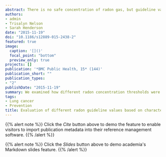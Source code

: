 ```yaml
---
abstract: There is no safe concentration of radon gas, but guideline values provide threshold concentrations that are used to map areas at higher risk. These values vary between different regions, countries, and organizations, which can lead to differential classification of risk. For example the World Health Organization suggests a 100 Bq m−3value, while Health Canada recommends 200 Bq m−3. Our objective was to describe how different thresholds characterized ecological radon risk and their visual association with lung cancer mortality trends in British Columbia, Canada. Eight threshold values between 50 and 600 Bq m−3 were identified, and classes of radon vulnerability were defined based on whether the observed 95th percentile radon concentration was above or below each value. A balanced random forest algorithm was used to model vulnerability, and the results were mapped. We compared high vulnerability areas, their estimated populations, and differences in lung cancer mortality trends stratified by smoking prevalence and sex. Classification accuracy improved as the threshold concentrations decreased and the area classified as high vulnerability increased. Majority of the population lived within areas of lower vulnerability regardless of the threshold value. Thresholds as low as 50 Bq m−3 were associated with higher lung cancer mortality, even in areas with low smoking prevalence. Temporal trends in lung cancer mortality were increasing for women, while decreasing for men. Radon contributes to lung cancer in British Columbia. The results of the study contribute evidence supporting the use of a reference level lower than the current guideline of 200 Bq m−3 for the province.
authors:
- admin
- Trisalyn Nelson
- Sarah Henderson
date: "2015-11-19"
doi: "10.1186/s12889-015-2438-2"
featured: true
image:
  caption: '[]()'
  focal_point: "bottom"
  preview_only: true
projects: []
publication: '*BMC Public Health, 15* (144)'
publication_short: ""
publication_types:
- "2"
publishDate: "2015-11-19"
summary: We examined how different radon concentration thresholds were associated with patterns of regional radon vulnerability, estimated areas and populations at risk, and lung cancer mortality trends in BC. Lowering the threshold from its current guideline value of 200 to 50 Bq m−3 resulted in better classification accuracy, a 2.5-fold increase in the relatively small population at risk, and persistent separation in lung cancer mortality trends between areas of high and low vulnerability. 
tags:
- Lung cancer
- Prevention
title: Evaluation of different radon guideline values based on characterization of ecological risk and visualization of lung cancer mortality trends in British Columbia, Canada
---
```


{{% alert note %}}
Click the *Cite* button above to demo the feature to enable visitors to import publication metadata into their reference management software.
{{% /alert %}}

{{% alert note %}}
Click the *Slides* button above to demo academia's Markdown slides feature.
{{% /alert %}}
